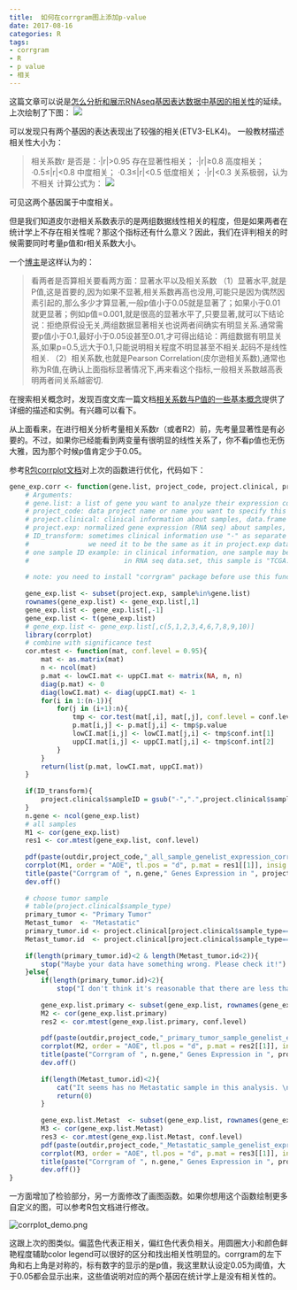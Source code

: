 ```yaml
---
title:  如何在corrgram图上添加p-value
date: 2017-08-16
categories: R
tags:
- corrgram
- R
- p value
- 相关
---
```


这篇文章可以说是[怎么分析和展示RNAseq基因表达数据中基因的相关性](http://www.jianshu.com/p/7b7fd40124ac)的延续。上次绘制了下图：
![](http://upload-images.jianshu.io/upload_images/3884693-236f5dfa52f66078.png?imageMogr2/auto-orient/strip%7CimageView2/2/w/1240)

可以发现只有两个基因的表达表现出了较强的相关(ETV3-ELK4)。
一般教材描述相关性大小为：
>相关系数r 是否是：·|r|>0.95 存在显著性相关；
>·|r|≥0.8 高度相关；
>·0.5≤|r|<0.8 中度相关；
>·0.3≤|r|<0.5 低度相关；
>·|r|<0.3 关系极弱，认为不相关
>计算公式为：
>![](https://gss0.baidu.com/9vo3dSag_xI4khGko9WTAnF6hhy/zhidao/wh%3D600%2C800/sign=b0de8d1bd8a20cf446c5f6d94639670e/f603918fa0ec08fab861193b51ee3d6d54fbdacd.jpg)

可见这两个基因属于中度相关。

但是我们知道皮尔逊相关系数表示的是两组数据线性相关的程度，但是如果两者在统计学上不存在相关性呢？那这个指标还有什么意义？因此，我们在评判相关的时候需要同时考量p值和r相关系数大小。

一个[博主](http://blog.csdn.net/xiaocong1990/article/details/71267144)是这样认为的：
>看两者是否算相关要看两方面：显著水平以及相关系数
>（1）显著水平,就是P值,这是首要的,因为如果不显著,相关系数再高也没用,可能只是因为偶然因素引起的,那么多少才算显著,一般p值小于0.05就是显著了；如果小于0.01就更显著；例如p值=0.001,就是很高的显著水平了,只要显著,就可以下结论说：拒绝原假设无关,两组数据显著相关也说两者间确实有明显关系.通常需要p值小于0.1,最好小于0.05设甚至0.01,才可得出结论：两组数据有明显关系,如果p=0.5,远大于0.1,只能说明相关程度不明显甚至不相关.起码不是线性相关.
>（2）相关系数,也就是Pearson Correlation(皮尔逊相关系数),通常也称为R值,在确认上面指标显著情况下,再来看这个指标,一般相关系数越高表明两者间关系越密切.

在搜索相关概念时，发现百度文库一篇文档[相关系数与P值的一些基本概念](https://wenku.baidu.com/view/d7421b9d227916888586d725.html)提供了详细的描述和实例。有兴趣可以看下。

从上面看来，在进行相关分析考量相关系数r（或者R2）前，先考量显著性是有必要的。不过，如果你已经能看到两变量有很明显的线性关系了，你不看p值也无伤大雅，因为那个时候p值肯定少于0.05。

参考[R包corrplot文档](https://cran.r-project.org/web/packages/corrplot/vignettes/corrplot-intro.html)对上次的函数进行优化，代码如下：
```R
gene_exp.corr <- function(gene.list, project_code, project.clinical, project.exp, outdir, ID_transform=TRUE, conf.level=0.95){
    # Arguments:
    # gene.list: a list of gene you want to analyze their expression correlation
    # project_code: data project name or name you want to specify this analysis
    # project.clinical: clinical information about samples, data.frame format
    # project.exp: normalized gene expression (RNA seq) about samples, data.frame format
    # ID_transform: sometimes clinical information use "-" as separate symbol for sample ID,
    #               we need it to be the same as it in project.exp data
    # one sample ID example: in clinical information, one sample may be marked by "TCGA-3N-A9WB-06",
    #                        in RNA seq data.set, this sample is "TCGA.3N.A9WB.06". If it is not, set ID_transform=FALSE. 
    
    # note: you need to install "corrgram" package before use this function
    
    gene_exp.list <- subset(project.exp, sample%in%gene.list)
    rownames(gene_exp.list) <- gene_exp.list[,1]
    gene_exp.list <- gene_exp.list[,-1]
    gene_exp.list <- t(gene_exp.list)
    # gene_exp.list <- gene_exp.list[,c(5,1,2,3,4,6,7,8,9,10)]
    library(corrplot)
    # combine with significance test
    cor.mtest <- function(mat, conf.level = 0.95){
        mat <- as.matrix(mat)
        n <- ncol(mat)
        p.mat <- lowCI.mat <- uppCI.mat <- matrix(NA, n, n)
        diag(p.mat) <- 0
        diag(lowCI.mat) <- diag(uppCI.mat) <- 1
        for(i in 1:(n-1)){
            for(j in (i+1):n){
                tmp <- cor.test(mat[,i], mat[,j], conf.level = conf.level)
                p.mat[i,j] <- p.mat[j,i] <- tmp$p.value
                lowCI.mat[i,j] <- lowCI.mat[j,i] <- tmp$conf.int[1]
                uppCI.mat[i,j] <- uppCI.mat[j,i] <- tmp$conf.int[2]
            }
        }
        return(list(p.mat, lowCI.mat, uppCI.mat))
    }
    
    if(ID_transform){
        project.clinical$sampleID = gsub("-",".",project.clinical$sampleID, fixed = TRUE)
    }
    n.gene <- ncol(gene_exp.list)
    # all samples
    M1 <- cor(gene_exp.list)
    res1 <- cor.mtest(gene_exp.list, conf.level)
    
    pdf(paste(outdir,project_code,"_all_sample_genelist_expression_corrgram.pdf", sep=""))
    corrplot(M1, order = "AOE", tl.pos = "d", p.mat = res1[[1]], insig = "p-value")
    title(paste("Corrgram of ", n.gene," Genes Expression in ", project_code, sep = ""))
    dev.off()
    
    # choose tumor sample
    # table(project.clinical$sample_type)
    primary_tumor <- "Primary Tumor"
    Metast_tumor  <- "Metastatic"
    primary_tumor.id <- project.clinical[project.clinical$sample_type==primary_tumor,]$sampleID
    Metast_tumor.id  <- project.clinical[project.clinical$sample_type==Metast_tumor,]$sampleID
    
    if(length(primary_tumor.id)<2 & length(Metast_tumor.id<2)){
        stop("Maybe your data have something wrong. Please check it!")
    }else{
        if(length(primary_tumor.id)<2){
            stop("I don't think it's reasonable that there are less than 2 primary tumor samples.")}
        
        gene_exp.list.primary <- subset(gene_exp.list, rownames(gene_exp.list)%in%primary_tumor.id)
        M2 <- cor(gene_exp.list.primary)
        res2 <- cor.mtest(gene_exp.list.primary, conf.level)
        
        pdf(paste(outdir,project_code,"_primary_tumor_sample_genelist_expression_corrgram.pdf", sep=""))
        corrplot(M2, order = "AOE", tl.pos = "d", p.mat = res2[[1]], insig = "p-value")
        title(paste("Corrgram of ", n.gene," Genes Expression in ", project_code, sep = ""))
        dev.off()
        
        if(length(Metast_tumor.id)<2){
            cat("It seems has no Metastatic sample in this analysis. \n")
            return(0)
        }
        
        gene_exp.list.Metast  <- subset(gene_exp.list, rownames(gene_exp.list)%in%Metast_tumor.id)
        M3 <- cor(gene_exp.list.Metast)
        res3 <- cor.mtest(gene_exp.list.Metast, conf.level)
        pdf(paste(outdir,project_code,"_Metastatic_sample_genelist_expression_corrgram.pdf", sep=""))
        corrplot(M3, order = "AOE", tl.pos = "d", p.mat = res3[[1]], insig = "p-value")
        title(paste("Corrgram of ", n.gene," Genes Expression in ", project_code, sep = ""))
        dev.off()}
}
```

一方面增加了检验部分，另一方面修改了画图函数。如果你想用这个函数绘制更多自定义的图，可以参考R包文档进行修改。


![corrplot_demo.png](http://upload-images.jianshu.io/upload_images/3884693-74c4d7405fa4a5be.png?imageMogr2/auto-orient/strip%7CimageView2/2/w/1240)

这跟上次的图类似。偏蓝色代表正相关，偏红色代表负相关。用圆圈大小和颜色鲜艳程度辅助color legend可以很好的区分和找出相关性明显的。corrgram的左下角和右上角是对称的，标有数字的显示的是p值，我这里默认设定0.05为阈值，大于0.05都会显示出来，这些值说明对应的两个基因在统计学上是没有相关性的。